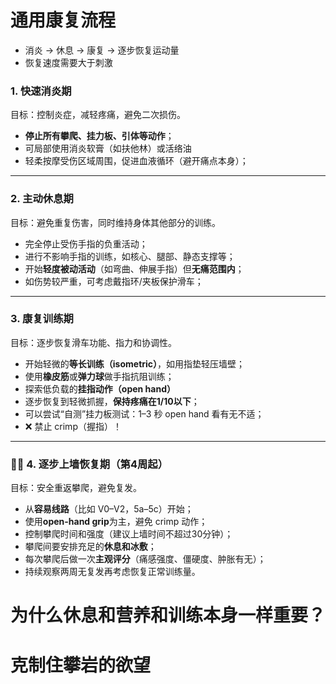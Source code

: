 

# 通用康复流程

- 消炎 -> 休息 -> 康复 -> 逐步恢复运动量
- 恢复速度需要大于刺激

### 1. 快速消炎期

目标：控制炎症，减轻疼痛，避免二次损伤。

-  **停止所有攀爬、挂力板、引体等动作**；
-  可局部使用消炎软膏（如扶他林）或活络油
-  轻柔按摩受伤区域周围，促进血液循环（避开痛点本身）；

------

### 2. 主动休息期

目标：避免重复伤害，同时维持身体其他部分的训练。

-  完全停止受伤手指的负重活动；
-  进行不影响手指的训练，如核心、腿部、静态支撑等；
-  开始**轻度被动活动**（如弯曲、伸展手指）但**无痛范围内**；
-  如伤势较严重，可考虑戴指环/夹板保护滑车；

------

### 3. 康复训练期

目标：逐步恢复滑车功能、指力和协调性。

-  开始轻微的**等长训练（isometric）**，如用指垫轻压墙壁；
-  使用**橡皮筋**或**弹力球**做手指抗阻训练；
-  探索低负载的**挂指动作（open hand）**
-  逐步恢复到轻微抓握，**保持疼痛在1/10以下**；
-  可以尝试“自测”挂力板测试：1–3 秒 open hand 看有无不适；
- ❌ 禁止 crimp（握指）！

------

### 🧗‍♀️ **4. 逐步上墙恢复期（第4周起）**

目标：安全重返攀爬，避免复发。

-  从**容易线路**（比如 V0–V2，5a–5c）开始；
-  使用**open-hand grip**为主，避免 crimp 动作；
-  控制攀爬时间和强度（建议上墙时间不超过30分钟）；
-  攀爬间要安排充足的**休息和冰敷**；
-  每次攀爬后做一次**主观评分**（痛感强度、僵硬度、肿胀有无）；
-  持续观察两周无复发再考虑恢复正常训练量。

# 为什么休息和营养和训练本身一样重要？



# 克制住攀岩的欲望